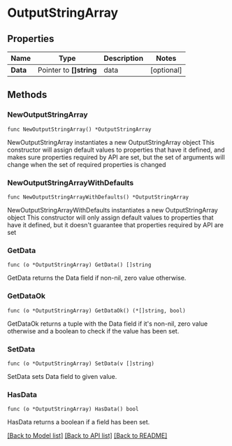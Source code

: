 # OutputStringArray

## Properties

Name | Type | Description | Notes
------------ | ------------- | ------------- | -------------
**Data** | Pointer to **[]string** | data | [optional] 

## Methods

### NewOutputStringArray

`func NewOutputStringArray() *OutputStringArray`

NewOutputStringArray instantiates a new OutputStringArray object
This constructor will assign default values to properties that have it defined,
and makes sure properties required by API are set, but the set of arguments
will change when the set of required properties is changed

### NewOutputStringArrayWithDefaults

`func NewOutputStringArrayWithDefaults() *OutputStringArray`

NewOutputStringArrayWithDefaults instantiates a new OutputStringArray object
This constructor will only assign default values to properties that have it defined,
but it doesn't guarantee that properties required by API are set

### GetData

`func (o *OutputStringArray) GetData() []string`

GetData returns the Data field if non-nil, zero value otherwise.

### GetDataOk

`func (o *OutputStringArray) GetDataOk() (*[]string, bool)`

GetDataOk returns a tuple with the Data field if it's non-nil, zero value otherwise
and a boolean to check if the value has been set.

### SetData

`func (o *OutputStringArray) SetData(v []string)`

SetData sets Data field to given value.

### HasData

`func (o *OutputStringArray) HasData() bool`

HasData returns a boolean if a field has been set.


[[Back to Model list]](../README.md#documentation-for-models) [[Back to API list]](../README.md#documentation-for-api-endpoints) [[Back to README]](../README.md)


